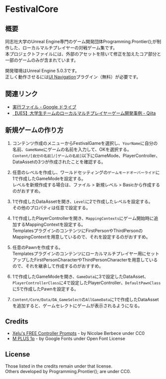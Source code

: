 # FestivalCore

## 概要

同志社大学のUnreal Engine専門のゲーム開発団体Programming.Prontier();が制作した、ローカルマルチプレイヤーの対戦ゲーム集です。  
本プロジェクトファイルには、外部のアセットを除いて修正を加えたコア部分と一部のゲームのみが含まれています。

開発環境はUnreal Engine 5.0.3です。  
正しく動作させるには[UI Navigation](https://www.unrealengine.com/marketplace/ja/product/uinavigation)プラグイン（無料）が必要です。

## 関連リンク

* [実行ファイル - Google ドライブ](https://drive.google.com/file/d/1kl4Eykp3jpHxiFuciUquo4LCrxfS7uh0/view?usp=sharing)
* [【UE5】大学生チームのローカルマルチプレイヤーゲーム開発事例 - Qiita](https://qiita.com/suramaru517/items/91194a937981b5685341)

## 新規ゲームの作り方

1. コンテンツ作成のメニューからFestivalGameを選択し、`YourName`に自分の名前、`GameName`にゲームの名前を入力して、OKを選択する。  
   `Content/[自分の名前]/[ゲームの名前]`以下にGameMode、PlayerController、DataAssetの3つが作成されたことを確認する。

2. 任意のレベルを作成し、ワールドセッティングの`ゲームモードオーバーライド`に1で作成したGameModeを設定する。  
   レベルを新規作成する場合は、ファイル > 新規レベル > Basicから作成するのがおすすめ。

3. 1で作成したDataAssetを開き、`Level`に2で作成したレベルを設定する。  
   その他のプロパティは任意で設定する。

4. 1で作成したPlayerControllerを開き、`MappingContexts`にゲーム開始時に追加するMappingContextを設定する。  
   TemplatesプラグインのコンテンツにFirstPersonやThirdPersonのMappingContextを用意しているので、それを設定するのがおすすめ。

5. 任意のPawnを作成する。  
   Templatesプラグインのコンテンツにローカルマルチプレイヤー用にセットアップしたFirstPersonCharacterやThirdPersonCharacterを用意しているので、それを継承して作成するのがおすすめ。

6. 1で作成したGameModeを開き、`GameData`に3で設定したDataAsset、`PlayerControllerClass`に4で設定したPlayerController、`DefaultPawnClass`に5で作成したPawnを設定する。

7. `Content/Core/Data/DA_GameSelect`の`AllGameData`に1で作成したDataAssetを追加すると、ゲームセレクトにゲームが表示されるようになる。

## Credits

* [Xelu's FREE Controller Prompts](https://thoseawesomeguys.com/prompts/) - by Nicolae Berbece under CC0
* [M PLUS 1p](https://fonts.google.com/specimen/M+PLUS+1p?subset=japanese&noto.script=Jpan) - by Google Fonts under Open Font License

## License

Those listed in the credits remain under that license.  
Others developed by Programming.Prontier(); are under CC0.
